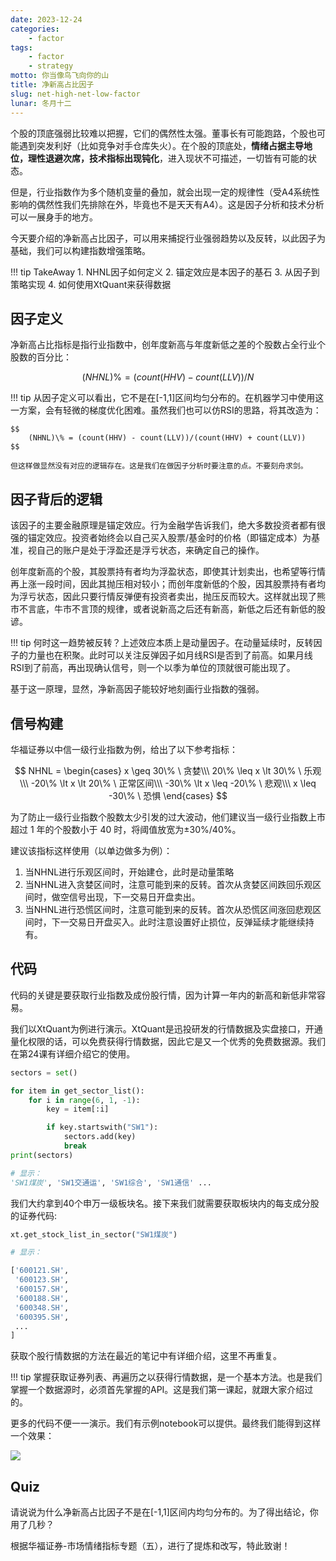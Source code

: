 ```yaml
---
date: 2023-12-24
categories:
    - factor
tags:
    - factor
    - strategy
motto: 你当像鸟飞向你的山
title: 净新高占比因子
slug: net-high-net-low-factor
lunar: 冬月十二
---
```


个股的顶底强弱比较难以把握，它们的偶然性太强。董事长有可能跑路，个股也可能遇到突发利好（比如竞争对手仓库失火）。在个股的顶底处，**情绪占据主导地位，理性退避次席，技术指标出现钝化**，进入<red>现状不可描述，一切皆有可能</red>的状态。

但是，行业指数作为多个随机变量的叠加，就会出现一定的规律性（受A4系统性影响的偶然性我们先排除在外，毕竟也不是天天有A4）。这是因子分析和技术分析可以一展身手的地方。

<!--more-->

今天要介绍的净新高占比因子，可以用来捕捉行业强弱趋势以及反转，以此因子为基础，我们可以构建指数增强策略。

!!! tip TakeAway
    1. NHNL因子如何定义
    2. 锚定效应是本因子的基石
    3. 从因子到策略实现
    4. 如何使用XtQuant来获得数据


## 因子定义

净新高占比指标是指行业指数中，创年度新高与年度新低之差的个股数占全行业个股数的百分比：

$$
    (NHNL)\% = (count(HHV) - count(LLV))/N
$$


!!! tip
    从因子定义可以看出，它不是在[-1,1]区间均匀分布的。在机器学习中使用这一方案，会有轻微的梯度优化困难。虽然我们也可以仿RSI的思路，将其改造为：

    $$
        (NHNL)\% = (count(HHV) - count(LLV))/(count(HHV) + count(LLV))
    $$

    但这样做显然没有对应的逻辑存在。这是我们在做因子分析时要注意的点。不要刻舟求剑。

## 因子背后的逻辑

该因子的主要金融原理是<red>锚定效应</red>。行为金融学告诉我们，绝大多数投资者都有很强的锚定效应。投资者始终会以自己买入股票/基金时的价格（即<red>锚定成本</red>）为基准，视自己的账户是处于浮盈还是浮亏状态，来确定自己的操作。

创年度新高的个股，其股票持有者均为浮盈状态，即使其计划卖出，也希望等行情再上涨一段时间，因此其抛压相对较小；而创年度新低的个股，因其股票持有者均为浮亏状态，因此只要行情反弹便有投资者卖出，抛压反而较大。这样就出现了熊市不言底，牛市不言顶的规律，或者说新高之后还有新高，新低之后还有新低的股谚。

!!! tip
    何时这一趋势被反转？上述效应本质上是动量因子。在动量延续时，反转因子的力量也在积聚。此时可以关注反弹因子如月线RSI是否到了前高。如果月线RSI到了前高，再出现确认信号，则一个以季为单位的顶就很可能出现了。

基于这一原理，显然，净新高因子能较好地刻画行业指数的强弱。


## 信号构建

华福证券以中信一级行业指数为例，给出了以下参考指标：

$$
NHNL = \begin{cases} 
        x \geq 30\% \ 贪婪\\\
        20\% \leq x \lt 30\% \ 乐观\\\
        -20\% \lt x \lt 20\% \ 正常区间\\\
        -30\% \lt x \leq -20\% \ 悲观\\\
        x \leq -30\% \ 恐惧
\end{cases}
$$

为了防止一级行业指数个股数太少引发的过大波动，他们建议当一级行业指数上市超过 1 年的个股数小于 40 时，将阈值放宽为±30%/40%。

建议该指标这样使用（以单边做多为例）：

1. 当NHNL进行乐观区间时，开始建仓，此时是动量策略
2. 当NHNL进入贪婪区间时，注意可能到来的反转。首次从贪婪区间跌回乐观区间时，做空信号出现，下一交易日开盘卖出。
3. 当NHNL进行恐慌区间时，注意可能到来的反转。首次从恐慌区间涨回悲观区间时，下一交易日开盘买入。此时注意设置好止损位，反弹延续才能继续持有。

## 代码

代码的关键是要获取行业指数及成份股行情，因为计算一年内的新高和新低非常容易。

我们以XtQuant为例进行演示。XtQuant是迅投研发的行情数据及实盘接口，开通量化权限的话，可以免费获得行情数据，因此它是又一个优秀的免费数据源。我们在第24课有详细介绍它的使用。



```python
sectors = set()

for item in get_sector_list():
    for i in range(6, 1, -1):
        key = item[:i]

        if key.startswith("SW1"):
            sectors.add(key)
            break
print(sectors)

# 显示：
'SW1煤炭', 'SW1交通运', 'SW1综合', 'SW1通信' ...
```

我们大约拿到40个申万一级板块名。接下来我们就需要获取板块内的每支成分股的证券代码:

```python
xt.get_stock_list_in_sector("SW1煤炭")

# 显示：

['600121.SH',
 '600123.SH',
 '600157.SH',
 '600188.SH',
 '600348.SH',
 '600395.SH',
 ...
]
```

获取个股行情数据的方法在最近的笔记中有详细介绍，这里不再重复。

!!! tip
    掌握获取证券列表、再遍历之以获得行情数据，是一个基本方法。也是我们掌握一个数据源时，必须首先掌握的API。这是我们第一课起，就跟大家介绍过的。


更多的代码不便一一演示。我们有示例notebook可以提供。最终我们能得到这样一个效果：

![](https://images.jieyu.ai/images/2023/12/nhnl.png)


## Quiz

请说说为什么净新高占比因子不是在[-1,1]区间内均匀分布的。为了得出结论，你用了几秒？

<claimer>根据华福证券-市场情绪指标专题（五），进行了提炼和改写，特此致谢！</claimer>
